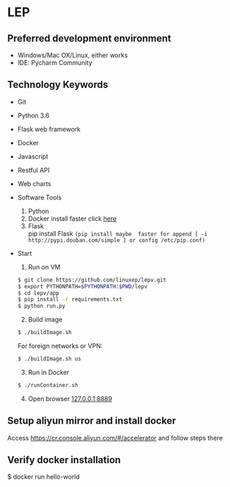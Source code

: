 
# LEP


## Preferred development environment
- Windows/Mac OX/Linux, either works
- IDE: Pycharm Community

## Technology Keywords
- Git
- Python 3.6
- Flask web framework
- Docker
- Javascript
- Restful API
- Web charts

- Software Tools
    1. Python
    2. Docker
        install faster click [here](http://get.daocloud.io/)
    3. Flask  
        pip install Flask 
        `(pip install maybe  faster for append [ -i http://pypi.douban.com/simple ] or config /etc/pip.conf)`
- Start
    1. Run on VM
    ```bash
    $ git clone https://github.com/linuxep/lepv.git
    $ export PYTHONPATH=$PYTHONPATH:$PWD/lepv
    $ cd lepv/app
    $ pip install -r requirements.txt
    $ python run.py
    ```
    2. Build image
    ```bash
    $ ./buildImage.sh
    ```
    For foreign networks or VPN:
    ```bash
    $ ./buildImage.sh us
    ```
    3. Run in Docker
    ```bash
    $ ./runContainer.sh
    ```
    4. Open browser [127.0.0.1:8889](http://192.168.156.90:8889)

## Setup aliyun mirror and install docker
Access https://cr.console.aliyun.com/#/accelerator and follow steps there

## Verify docker installation
$ docker run hello-world
